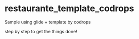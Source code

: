 restaurante_template_codrops
============================

Sample using glide + template by codrops

step by step to get the things done!

